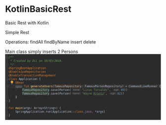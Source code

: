 # KotlinBasicRest
Basic Rest with Kotlin

Simple Rest

Operations:
findAll
findByName
insert
delete

Main class simply inserts 2 Persons
![Main](https://github.com/delalama/KotlinBasicRest/blob/master/kotlinRestPics/Main.png)
